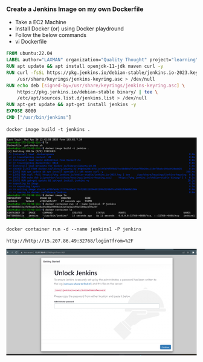 ### Create a Jenkins Image on my own Dockerfile

* Take a EC2 Machine
* Install Docker (or) using Docker playdround
* Follow the below commands
* vi Dockerfile
```Dockerfile
FROM ubuntu:22.04
LABEL author="LAXMAN" organization="Quality Thought" project="learning"
RUN apt update && apt install openjdk-11-jdk maven curl -y
RUN curl -fsSL https://pkg.jenkins.io/debian-stable/jenkins.io-2023.key | tee \
    /usr/share/keyrings/jenkins-keyring.asc > /dev/null
RUN echo deb [signed-by=/usr/share/keyrings/jenkins-keyring.asc] \
    https://pkg.jenkins.io/debian-stable binary/ | tee \
    /etc/apt/sources.list.d/jenkins.list > /dev/null
RUN apt-get update && apt-get install jenkins -y
EXPOSE 8080
CMD ["/usr/bin/jenkins"]
```
`docker image build -t jenkins .`

![Preview](./Images/docker21.png)

`docker container run -d --name jenkins1 -P jenkins`

`http://http://15.207.86.49:32768/login?from=%2F`

![Preview](./Images/docker22.png)



